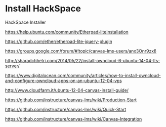 Install HackSpace
=====================

HackSpace Installer


https://help.ubuntu.com/community/Etherpad-liteInstallation

https://github.com/ether/etherpad-lite-jquery-plugin

https://groups.google.com/forum/#!topic/canvas-lms-users/anx3Onr9zx8

http://sharadchhetri.com/2014/05/22/install-owncloud-6-ubuntu-14-04-lts-server/

https://www.digitalocean.com/community/articles/how-to-install-owncloud-and-configure-owncloud-apps-on-an-ubuntu-12-04-vps

http://www.cloudfarm.it/ubuntu-12-04-canvas-install-guide/

https://github.com/instructure/canvas-lms/wiki/Production-Start

https://github.com/instructure/canvas-lms/wiki/Quick-Start

https://github.com/instructure/canvas-lms/wiki/Canvas-Integration



